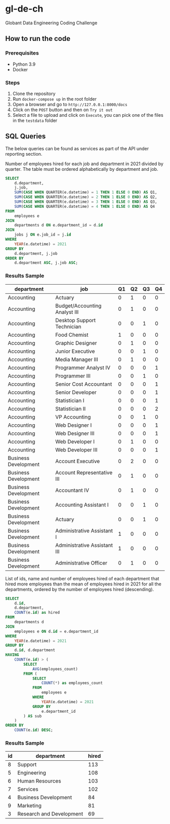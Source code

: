 # gl-de-ch
Globant Data Engineering Coding Challenge

## How to run the code

### Prerequisites
- Python 3.9
- Docker

### Steps
1. Clone the repository
2. Run `docker-compose up` in the root folder
3. Open a browser and go to `http://127.0.0.1:8000/docs`
4. Click on the `POST` button and then on `Try it out`
5. Select a file to upload and click on `Execute`, you can pick one of the files in the `testdata` folder

## SQL Queries

The below queries can be found as services as part of the API under reporting section. 

Number of employees hired for each job and department in 2021 divided by quarter. The
table must be ordered alphabetically by department and job.

```sql
SELECT 
    d.department, 
    j.job,
    SUM(CASE WHEN QUARTER(e.datetime) = 1 THEN 1 ELSE 0 END) AS Q1,
    SUM(CASE WHEN QUARTER(e.datetime) = 2 THEN 1 ELSE 0 END) AS Q2,
    SUM(CASE WHEN QUARTER(e.datetime) = 3 THEN 1 ELSE 0 END) AS Q3,
    SUM(CASE WHEN QUARTER(e.datetime) = 4 THEN 1 ELSE 0 END) AS Q4
FROM 
    employees e
JOIN 
    departments d ON e.department_id = d.id
JOIN 
    jobs j ON e.job_id = j.id
WHERE 
    YEAR(e.datetime) = 2021
GROUP BY 
    d.department, j.job
ORDER BY 
    d.department ASC, j.job ASC;
```

### Results Sample

|department|job|Q1|Q2|Q3|Q4|
|----------|---|--|--|--|--|
|Accounting|Actuary|0|1|0|0|
|Accounting|Budget/Accounting Analyst III|0|1|0|0|
|Accounting|Desktop Support Technician|0|0|1|0|
|Accounting|Food Chemist|1|0|0|0|
|Accounting|Graphic Designer|0|1|0|0|
|Accounting|Junior Executive|0|0|1|0|
|Accounting|Media Manager III|0|1|0|0|
|Accounting|Programmer Analyst IV|0|0|0|1|
|Accounting|Programmer III|0|0|1|0|
|Accounting|Senior Cost Accountant|0|0|0|1|
|Accounting|Senior Developer|0|0|0|1|
|Accounting|Statistician I|0|0|0|1|
|Accounting|Statistician II|0|0|0|2|
|Accounting|VP Accounting|0|0|1|0|
|Accounting|Web Designer I|0|0|0|1|
|Accounting|Web Designer III|0|0|0|1|
|Accounting|Web Developer I|0|1|0|0|
|Accounting|Web Developer III|0|0|0|1|
|Business Development|Account Executive|0|2|0|0|
|Business Development|Account Representative III|0|1|0|0|
|Business Development|Accountant IV|0|1|0|0|
|Business Development|Accounting Assistant I|0|0|1|0|
|Business Development|Actuary|0|0|1|0|
|Business Development|Administrative Assistant I|1|0|0|0|
|Business Development|Administrative Assistant III|1|0|0|0|
|Business Development|Administrative Officer|0|1|0|0|


List of ids, name and number of employees hired of each department that hired more
employees than the mean of employees hired in 2021 for all the departments, ordered
by the number of employees hired (descending).

```sql
SELECT 
    d.id,
    d.department,
    COUNT(e.id) as hired
FROM 
    departments d
JOIN 
    employees e ON d.id = e.department_id
WHERE 
    YEAR(e.datetime) = 2021
GROUP BY 
    d.id, d.department
HAVING 
    COUNT(e.id) > (
        SELECT 
            AVG(employees_count) 
        FROM (
            SELECT 
                COUNT(*) as employees_count
            FROM 
                employees e
            WHERE 
                YEAR(e.datetime) = 2021
            GROUP BY 
                e.department_id
        ) AS sub
    )
ORDER BY 
    COUNT(e.id) DESC;
```

### Results Sample

|id|department|hired|
|--|----------|-----|
|8|Support|113|
|5|Engineering|108|
|6|Human Resources|103|
|7|Services|102|
|4|Business Development|84|
|9|Marketing|81|
|3|Research and Development|69|
